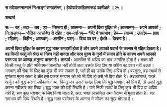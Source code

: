 **स तदैवात्मनात्मानं नि:सङ्गं समदर्शनम् ।** **हेयोपादेयरहितमारूढं पदमीक्षते ॥ २५॥** 

**शब्दार्थ** 

**स:—** **वह** **; तदा—** **तब** **; एव—** **निश्चय ही** **; आत्मना—** **अपनी दिव्य बुदि्ध से** **; आत्मानम्—** **अपने आपको** **; नि:सङ्गम्—** **भौतिक आसक्ति से रहित** **; सम-दर्शनम्—** **²ष्टि में समभाव** **; हेय—** **त्याज्य** **; उपादेय—** **ग्राह्य** **; रहितम्—** **विहीन** **;** **आरूढम्—** **आसीन** **; पदम्—** **दिव्य पद पर** **; ईक्षते—** **देखता है।** **.** 

**अपनी दिव्य बुदि्ध के कारण शुद्ध भक्त समदर्शी होता है और अपने आपको पदार्थ** **के कल्मष से रहित देखता है। वह किसी वस्तु को श्रेष्ठ या निश्न नहीं मानता और परम** **पुरुष के गुणों में समान होने के कारण अपने आपको परम पद पर आरूढ़ अनुभव** **करता है।** **तात्पर्य :** आसक्ति से अप्रिय का भाव जागरित होता है। भक्त की किसी वस्तु के प्रति व्यक्तिगत आसक्ति नहीं होती अत: उसके लिए प्रिय या अप्रिय का प्रश्न नहीं उठता। भगवान् की सेवा के लिए वह कुछ भी कर सकता है, भले ही वह उसके लिए अप्रिय हो। वस्तुत:, वह स्वार्थ से पूर्णतया मुक्त रहता है और इस प्रकार भगवान् को जो भी प्रिय हो उसे भी प्रिय होता है। उदाहरणार्थ, पहले अर्जुन को युद्ध करना स्वीकार्य न था, किन्तु जब उसने समझ लिया कि युद्ध भगवान् को प्रिय है, तो उसने युद्ध करना स्वीकार कर लिया। शुद्ध भक्त की यही स्थिति है। उसे निजी स्वार्थ के लिए कुछ भी प्रिय या अप्रिय नहीं है, सब कुछ भगवान् के लिए किया जाता है, अत: भक्त आसकि्त तथा वैराग्य से मुक्त होता है। यह समभाव की दिव्य स्थिति है। शुद्ध भक्त परमेश्वर के आनन्द में जीवन का सुख भोगता है।  